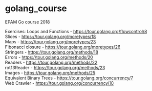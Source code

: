 # golang_course
EPAM Go course 2018

Exercises:
Loops and Functions - https://tour.golang.org/flowcontrol/8  
Slices - https://tour.golang.org/moretypes/18  
Maps - https://tour.golang.org/moretypes/23  
Fibonacci closure - https://tour.golang.org/moretypes/26  
Stringers - https://tour.golang.org/methods/18  
Errors - https://tour.golang.org/methods/20  
Readers - https://tour.golang.org/methods/22  
rot13Reader - https://tour.golang.org/methods/23  
Images - https://tour.golang.org/methods/25  
Equivalent Binary Trees - https://tour.golang.org/concurrency/7  
Web Crawler - https://tour.golang.org/concurrency/10  
